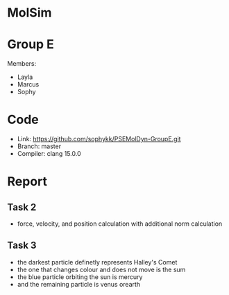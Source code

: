 MolSim
===
# Group E #
Members:
* Layla
* Marcus
* Sophy

# Code #
* Link:     https://github.com/sophykk/PSEMolDyn-GroupE.git
* Branch:   master
* Compiler: clang 15.0.0

# Report #
## Task 2 ##

- force, velocity, and position calculation with additional norm calculation

## Task 3 ##

- the darkest particle definetly represents Halley's Comet
- the one that changes colour and does not move is the sum
- the blue particle orbiting the sun is mercury
- and the remaining particle is venus orearth
